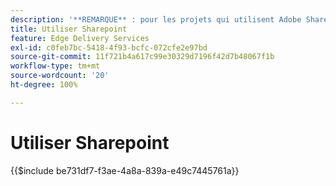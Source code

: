 ```yaml
---
description: '**REMARQUE** : pour les projets qui utilisent Adobe SharePoint (<https://adobe.sharepoint.com>), continuez ici.'
title: Utiliser Sharepoint
feature: Edge Delivery Services
exl-id: c0feb7bc-5418-4f93-bcfc-072cfe2e97bd
source-git-commit: 11f721b4a617c99e30329d7196f42d7b48067f1b
workflow-type: tm+mt
source-wordcount: '20'
ht-degree: 100%

---
```


# Utiliser Sharepoint

{{$include be731df7-f3ae-4a8a-839a-e49c7445761a}}

